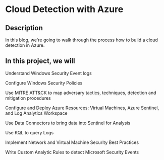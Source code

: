 <h1>Cloud Detection with Azure</h1>

<h2>Description</h2>
In this blog, we're going to walk through the process how to build a cloud detection in Azure.
<br />


<h2>In this project, we will</h2>
<p>Understand Windows Security Event logs</p>
<p>Configure Windows Security Policies</p>
<p>Use MITRE ATT&CK to map adversary tactics, techniques, detection and mitigation procedures</p>
<p>Configure and Deploy Azure Resources: Virtual Machines, Azure Sentinel, and Log Analytics Workspace</p>
<p>Use Data Connectors to bring data into Sentinel for Analysis</p>
<p>Use KQL to query Logs</p>
<p>Implement Network and Virtual Machine Security Best Practices</p>
<p>Write Custom Analytic Rules to detect Microsoft Security Events</p>

<!--
 ```diff
- text in red
+ text in green
! text in orange
# text in gray
@@ text in purple (and bold)@@
```
--!>
